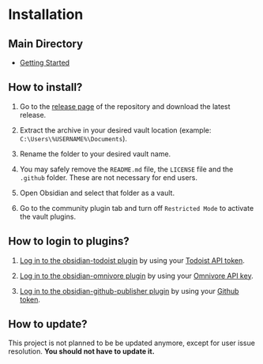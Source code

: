 # Installation

## Main Directory
- [Getting Started](./README.md)

## How to install?
1. Go to the [release page][1] of the repository and download the latest release.

2. Extract the archive in your desired vault location
(example: `C:\Users\%USERNAME%\Documents`).

3. Rename the folder to your desired vault name.

4. You may safely remove the `README.md` file, the `LICENSE` file and the
`.github` folder. These are not necessary for end users.

5. Open Obsidian and select that folder as a vault.

6. Go to the community plugin tab and turn off `Restricted Mode` to activate the
vault plugins.

## How to login to plugins?
1. [Log in to the obsidian-todoist plugin][2] by using your [Todoist API token][3].
2. [Log in to the obsidian-omnivore plugin][4] by using your [Omnivore API key][5].

3. [Log in to the obsidian-github-publisher plugin][6] by using your
[Github token][7].

## How to update?
This project is not planned to be be updated anymore, except for user issue
resolution. **You should not have to update it.**

[1]: https://github.com/portellam/obsidian-workflow-template/releases
[2]: https://github.com/jamiebrynes7/obsidian-todoist-plugin#usage
[3]: https://app.todoist.com/app/settings/integrations/developer
[4]: https://github.com/omnivore-app/obsidian-omnivore#installation
[5]: https://omnivore.app/settings/api
[6]: https://obsidian-publisher.netlify.app/plugin/settings/github/
[7]: https://github.com/settings/tokens/new?scopes=repo